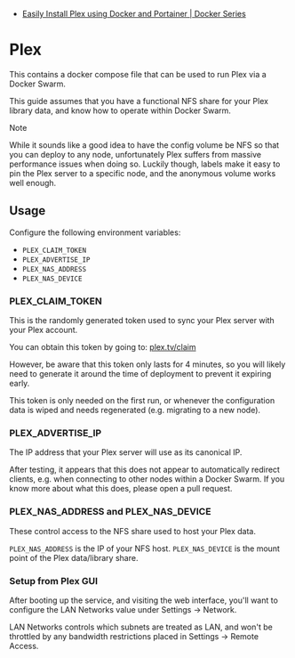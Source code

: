 

* [Easily Install Plex using Docker and Portainer | Docker Series](https://www.youtube.com/watch?v=SXIkouncOzg)


# Plex

This contains a docker compose file that can be used to run Plex via a Docker Swarm.

This guide assumes that you have a functional NFS share for your Plex library data, and know how to operate within Docker Swarm.

> [!NOTE]
> While it sounds like a good idea to have the config volume be NFS so that
you can deploy to any node, unfortunately Plex suffers from massive performance
issues when doing so. Luckily though, labels make it easy to pin the Plex server
to a specific node, and the anonymous volume works well enough.

## Usage

Configure the following environment variables:

- `PLEX_CLAIM_TOKEN`
- `PLEX_ADVERTISE_IP`
- `PLEX_NAS_ADDRESS`
- `PLEX_NAS_DEVICE`

### PLEX_CLAIM_TOKEN

This is the randomly generated token used to sync your Plex server with your Plex account.

You can obtain this token by going to: [plex.tv/claim](https://www.plex.tv/claim/)

However, be aware that this token only lasts for 4 minutes, so you will likely need to generate it around the time of deployment to prevent it expiring early.

This token is only needed on the first run, or whenever the configuration data is wiped and needs regenerated (e.g. migrating to a new node).

### PLEX_ADVERTISE_IP

The IP address that your Plex server will use as its canonical IP.

After testing, it appears that this does not appear to automatically redirect clients, e.g. when connecting to other nodes within a Docker Swarm. If you know more about what this does, please open a pull request.

### PLEX_NAS_ADDRESS and PLEX_NAS_DEVICE

These control access to the NFS share used to host your Plex data.

`PLEX_NAS_ADDRESS` is the IP of your NFS host.
`PLEX_NAS_DEVICE` is the mount point of the Plex data/library share.

### Setup from Plex GUI

After booting up the service, and visiting the web interface, you'll want to configure the LAN Networks value under Settings -> Network.

LAN Networks controls which subnets are treated as LAN, and won't be throttled by any bandwidth restrictions placed in Settings -> Remote Access.
